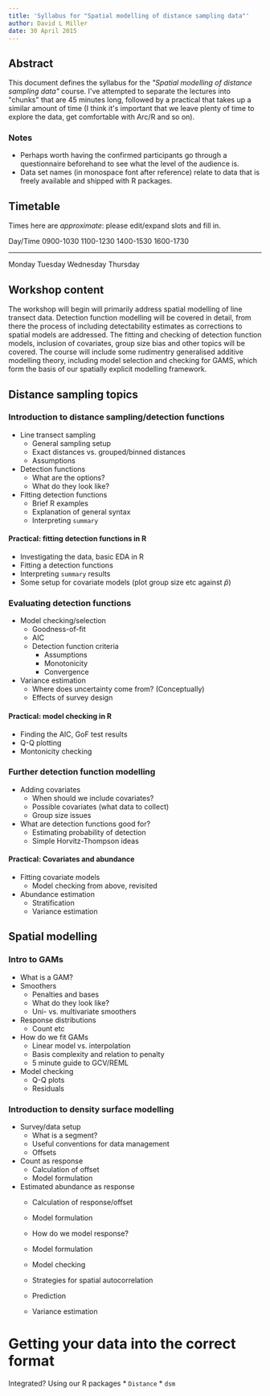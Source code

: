 ```yaml
---
title: 'Syllabus for "Spatial modelling of distance sampling data"'
author: David L Miller
date: 30 April 2015
---
```


## Abstract

This document defines the syllabus for the *"Spatial modelling of distance sampling data"* course. I've attempted to separate the lectures into "chunks" that are 45 minutes long, followed by a practical that takes up a similar amount of time (I think it's important that we leave plenty of time to explore the data, get comfortable with Arc/R and so on).


### Notes

  * Perhaps worth having the confirmed participants go through a questionnaire beforehand to see what the level of the audience is.
  * Data set names (in monospace font after reference) relate to data that is freely available and shipped with R packages.

## Timetable

Times here are *approximate*: please edit/expand slots and fill in.

 Day/Time     0900-1030   1100-1230   1400-1530   1600-1730
------------ ----------- ----------- ----------- -----------
 Monday
 Tuesday
 Wednesday
 Thursday


## Workshop content

The workshop will begin will primarily address spatial modelling of line transect data. Detection function modelling will be covered in detail, from there the process of including detectability estimates as corrections to spatial models are addressed. The fitting and checking of detection function models, inclusion of covariates, group size bias and other topics will be covered. The course will include some rudimentry generalised additive modelling theory, including model selection and checking for GAMS, which form the basis of our spatially explicit modelling framework.



## Distance sampling topics

### Introduction to distance sampling/detection functions

  * Line transect sampling
    - General sampling setup
    - Exact distances vs. grouped/binned distances
    * Assumptions
  * Detection functions
    - What are the options?
    * What do they look like?
  * Fitting detection functions
    - Brief R examples
    - Explanation of general syntax
    * Interpreting `summary`

#### Practical: fitting detection functions in R

  * Investigating the data, basic EDA in R
  * Fitting a detection functions
  * Interpreting `summary` results
  * Some setup for covariate models (plot group size etc against $\hat{p}$)

### Evaluating detection functions

  * Model checking/selection
    * Goodness-of-fit
    * AIC
    * Detection function criteria
      * Assumptions
      * Monotonicity
      * Convergence
  * Variance estimation
    * Where does uncertainty come from? (Conceptually)
    * Effects of survey design

#### Practical: model checking in R

  * Finding the AIC, GoF test results
  * Q-Q plotting
  * Montonicity checking


### Further detection function modelling

  * Adding covariates
    * When should we include covariates?
    * Possible covariates (what data to collect)
    * Group size issues
  * What are detection functions good for?
    - Estimating probability of detection
    - Simple Horvitz-Thompson ideas

#### Practical: Covariates and abundance

  * Fitting covariate models
    * Model checking from above, revisited
  * Abundance estimation
    * Stratification
    * Variance estimation



## Spatial modelling

### Intro to GAMs

  * What is a GAM?
  * Smoothers
    - Penalties and bases
    * What do they look like?
    * Uni- vs. multivariate smoothers
  * Response distributions
    - Count etc
  * How do we fit GAMs
    - Linear model vs. interpolation
    * Basis complexity and relation to penalty
    - 5 minute guide to GCV/REML
  * Model checking
    - Q-Q plots
    - Residuals

### Introduction to density surface modelling

  * Survey/data setup
    - What is a segment?
    - Useful conventions for data management
    - Offsets
  * Count as response
    - Calculation of offset
    - Model formulation
  * Estimated abundance as response
    * Calculation of response/offset
    * Model formulation

     * How do we model response?
     * Model formulation
     * Model checking
     * Strategies for spatial autocorrelation
     * Prediction
     * Variance estimation




# Getting your data into the correct format


Integrated?
 Using our R packages
     * `Distance`
     * `dsm`





